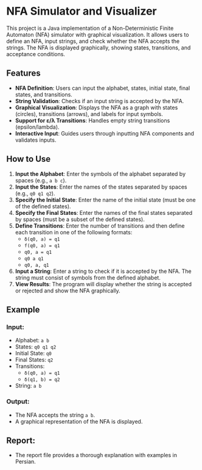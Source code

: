 # NFA Simulator and Visualizer

This project is a Java implementation of a Non-Deterministic Finite Automaton (NFA) simulator with graphical visualization. It allows users to define an NFA, input strings, and check whether the NFA accepts the strings. The NFA is displayed graphically, showing states, transitions, and acceptance conditions.

## Features

- **NFA Definition**: Users can input the alphabet, states, initial state, final states, and transitions.
- **String Validation**: Checks if an input string is accepted by the NFA.
- **Graphical Visualization**: Displays the NFA as a graph with states (circles), transitions (arrows), and labels for input symbols.
- **Support for ε/λ Transitions**: Handles empty string transitions (epsilon/lambda).
- **Interactive Input**: Guides users through inputting NFA components and validates inputs.

## How to Use

1. **Input the Alphabet**: Enter the symbols of the alphabet separated by spaces (e.g., `a b c`).
2. **Input the States**: Enter the names of the states separated by spaces (e.g., `q0 q1 q2`).
3. **Specify the Initial State**: Enter the name of the initial state (must be one of the defined states).
4. **Specify the Final States**: Enter the names of the final states separated by spaces (must be a subset of the defined states).
5. **Define Transitions**: Enter the number of transitions and then define each transition in one of the following formats:
   - `δ(q0, a) = q1`
   - `f(q0, a) = q1`
   - `q0, a = q1`
   - `q0 a q1`
   - `q0, a, q1`
6. **Input a String**: Enter a string to check if it is accepted by the NFA. The string must consist of symbols from the defined alphabet.
7. **View Results**: The program will display whether the string is accepted or rejected and show the NFA graphically.

## Example

### Input:
- Alphabet: `a b`
- States: `q0 q1 q2`
- Initial State: `q0`
- Final States: `q2`
- Transitions:
  - `δ(q0, a) = q1`
  - `δ(q1, b) = q2`
- String: `a b`

### Output:
- The NFA accepts the string `a b`.
- A graphical representation of the NFA is displayed.

## Report:
- The report file provides a thorough explanation with examples in Persian.
